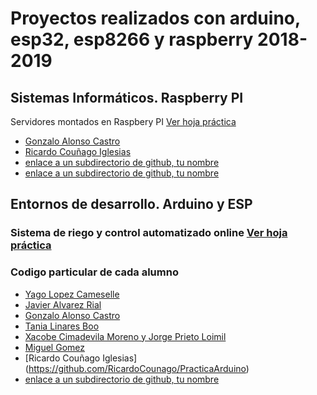 # Proyectos realizados con arduino, esp32, esp8266 y raspberry 2018-2019

## Sistemas Informáticos. Raspberry PI
Servidores montados en Raspbery PI [Ver hoja práctica](https://docs.google.com/presentation/d/1SLa452j-mQ8wyZaIyg5jDmb8VSSN3wDr2zAyWz1mZtg/edit?usp=sharing)

- [Gonzalo Alonso Castro](/gonzaloAlonsoCastro)
- [Ricardo Couñago Iglesias](https://github.com/RicardoCounago/ServiciosRaspberry)
- [enlace a un subdirectorio de github, tu nombre](http://www.abc.net)
- [enlace a un subdirectorio de github, tu nombre](http://www.abc.net)


## Entornos de desarrollo. Arduino y ESP

### Sistema de riego y control automatizado online [Ver hoja práctica](https://docs.google.com/document/d/1SC7DdUTaHDxf4X1nIJmg03g4w0MTwMiJViOqJMkAnUk/edit?usp=sharing)

### Codigo particular de cada alumno
- [Yago Lopez Cameselle](https://github.com/Yagatus/PruebasArduino)
- [Javier Alvarez Rial](https://github.com//)
- [Gonzalo Alonso Castro](https://github.com/gonAlonso/PracticasArduinoCEBEM2019)
- [Tania Linares Boo](https://github.com/tanialeee/EjerciciosArduino)
- [Xacobe Cimadevila Moreno y Jorge Prieto Loimil](https://github.com/xacobecm/EjerciciosArduino)
- [Miguel Gomez](https://github.com/kant003/ArduinoEspRaspberry/blob/master/MiguelGomez/arduinoHaCaido.md)
- [Ricardo Couñago Iglesias] (https://github.com/RicardoCounago/PracticaArduino)
- [enlace a un subdirectorio de github, tu nombre](http://www.abc.net)

